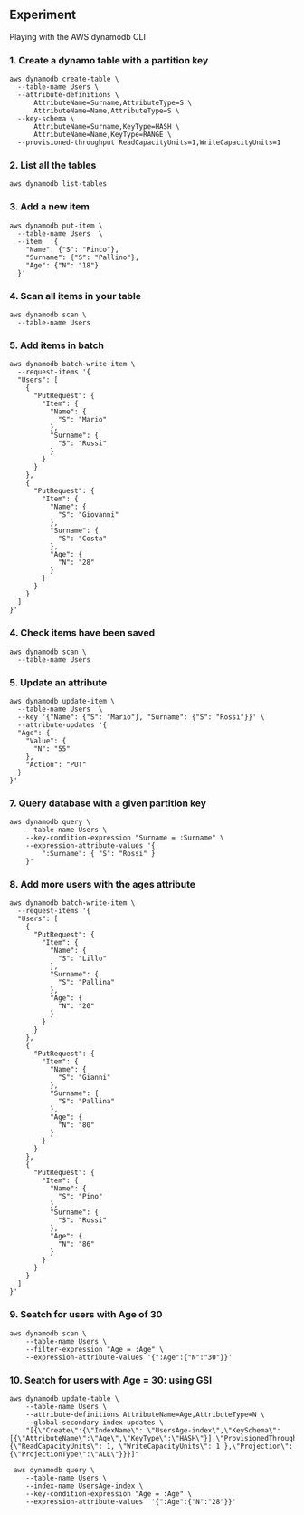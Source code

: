 ## Experiment
Playing with the AWS dynamodb CLI


### 1. Create a dynamo table with a partition key
```shell
aws dynamodb create-table \
  --table-name Users \
  --attribute-definitions \
      AttributeName=Surname,AttributeType=S \
      AttributeName=Name,AttributeType=S \
  --key-schema \
      AttributeName=Surname,KeyType=HASH \
      AttributeName=Name,KeyType=RANGE \
  --provisioned-throughput ReadCapacityUnits=1,WriteCapacityUnits=1
```

### 2. List all the tables
```shell
aws dynamodb list-tables
```

### 3. Add a new item
```shell
aws dynamodb put-item \
  --table-name Users  \
  --item  '{
    "Name": {"S": "Pinco"},
    "Surname": {"S": "Pallino"},
    "Age": {"N": "18"}
  }'
```

### 4. Scan all items in your table

```shell
aws dynamodb scan \
  --table-name Users
```

### 5. Add items in batch
```shell
aws dynamodb batch-write-item \
  --request-items '{
  "Users": [
    {
      "PutRequest": {
        "Item": {
          "Name": {
            "S": "Mario"
          },
          "Surname": {
            "S": "Rossi"
          }
        }
      }
    },
    {
      "PutRequest": {
        "Item": {
          "Name": {
            "S": "Giovanni"
          },
          "Surname": {
            "S": "Costa"
          },
          "Age": {
            "N": "28"
          }
        }
      }
    }
  ]
}'
```

### 4. Check items have been saved
```shell
aws dynamodb scan \
  --table-name Users
```

### 5. Update an attribute
```shell
aws dynamodb update-item \
  --table-name Users  \
  --key '{"Name": {"S": "Mario"}, "Surname": {"S": "Rossi"}}' \
  --attribute-updates '{
  "Age": {
    "Value": {
      "N": "55"
    },
    "Action": "PUT"
  }
}'
```

### 7. Query database with a given partition key
```shell
aws dynamodb query \
    --table-name Users \
    --key-condition-expression "Surname = :Surname" \
    --expression-attribute-values '{
        ":Surname": { "S": "Rossi" }
    }'
```

### 8. Add more users with the ages attribute
```shell
aws dynamodb batch-write-item \
  --request-items '{
  "Users": [
    {
      "PutRequest": {
        "Item": {
          "Name": {
            "S": "Lillo"
          },
          "Surname": {
            "S": "Pallina"
          },
          "Age": {
            "N": "20"
          }
        }
      }
    },
    {
      "PutRequest": {
        "Item": {
          "Name": {
            "S": "Gianni"
          },
          "Surname": {
            "S": "Pallina"
          },
          "Age": {
            "N": "80"
          }
        }
      }
    },
    {
      "PutRequest": {
        "Item": {
          "Name": {
            "S": "Pino"
          },
          "Surname": {
            "S": "Rossi"
          },
          "Age": {
            "N": "86"
          }
        }
      }
    }
  ]
}'
```

### 9. Seatch for users with Age of 30
```shell
aws dynamodb scan \
    --table-name Users \
    --filter-expression "Age = :Age" \
    --expression-attribute-values '{":Age":{"N":"30"}}'
```

### 10. Seatch for users with Age = 30: using GSI

```shell
aws dynamodb update-table \
    --table-name Users \
    --attribute-definitions AttributeName=Age,AttributeType=N \
    --global-secondary-index-updates \
    "[{\"Create\":{\"IndexName\": \"UsersAge-index\",\"KeySchema\":[{\"AttributeName\":\"Age\",\"KeyType\":\"HASH\"}],\"ProvisionedThroughput\": {\"ReadCapacityUnits\": 1, \"WriteCapacityUnits\": 1 },\"Projection\":{\"ProjectionType\":\"ALL\"}}}]"  
```

```shell
 aws dynamodb query \
    --table-name Users \
    --index-name UsersAge-index \
    --key-condition-expression "Age = :Age" \
    --expression-attribute-values  '{":Age":{"N":"28"}}'
```
